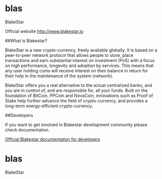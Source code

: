# blas
BlakeStar

Official website http://www.blakestar.io

##What is Blakestar?

BlakeStar is a new crypto-currency, freely available globally. It is based on a peer-to-peer network protocol that allows people to store, place transactions and earn substantial interest on investment (PoS) with a focus on high performance, longevity and adoption by services. This means that any user holding coins will receive interest on their balance in return for their help in the maintenance of the system (network).

BlakeStar offers you a real alternative to the actual centralized banks, and you are in control of, and are responsible for, all your funds. Built on the foundation of BitCoin, PPCoin and NovaCoin, innovations such as Proof of Stake help further advance the field of crypto-currency, and provides a long-term energy-efficient crypto-currency.

##Developers

If you want to get involved in Blakestar development community please check documentation.

[Official Blakestar documentation for developers](doc)
# blas
BlakeStar
